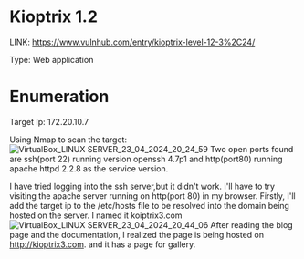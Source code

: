# Kioptrix 1.2

LINK: https://www.vulnhub.com/entry/kioptrix-level-12-3%2C24/

Type: Web application

# Enumeration
 Target Ip: 172.20.10.7
 
 Using Nmap to scan the target:
 ![VirtualBox_LINUX SERVER_23_04_2024_20_24_59](https://github.com/Fernandez99fc/cybersec/assets/172477285/25555fe8-cd02-4c36-b1ab-1f425c176d5a)
Two open ports found are ssh(port 22) running version openssh 4.7p1 and http(port80) running apache httpd 2.2.8 as the service version.

I have tried logging into the ssh server,but it didn't work. I'll have to try visiting the apache server running on http(port 80) in my browser. Firstly, I'll add the target ip to the /etc/hosts file to be resolved into the domain being hosted on the server. I named it koiptrix3.com
![VirtualBox_LINUX SERVER_23_04_2024_20_44_06](https://github.com/Fernandez99fc/cybersec/assets/172477285/bdcc1795-c4bb-48b8-87a7-da92aa588a66)
After reading the blog page and the documentation, I realized the page is being hosted on http://kioptrix3.com. and it has a page for gallery.




 
 




